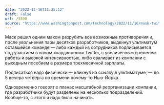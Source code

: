 ```yaml
---
date: "2022-11-16T11:35:12"
draft: False
url: /3590
source: "https://www.washingtonpost.com/technology/2022/11/16/musk-twitter-email-ultimatum-termination/"
---
```


Маск решил одним махом разрубить все возможные противоречия и, после увольнения пары десятков разработчиков, выдвинул ультиматум оставшейся команде — либо каждый из сотрудников подписывается под участием в новом «хардкорном» Twitter, с увеличенным временем работы и высокой интенсивностью, либо сваливает из компании с выходным пособием в размере трехмесячной зарплаты.

Подписаться надо физически — кликнув на ссылку в ультиматуме, — до 5 вечера четверга по времени почему-то Нью-Йорка.

Одновременно говорят о планах масштабной реорганизации компании, где разработчики будут разделены на несколько подразделений. Вообще-то, с этого и надо было начинать.

